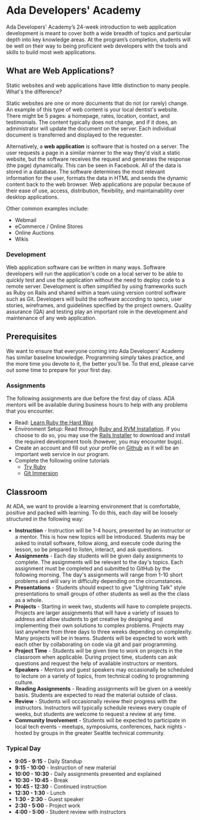 # Ada Developers' Academy
Ada Developers' Academy’s 24-week introduction to web application development is meant to cover both a wide breadth of topics and particular depth into key knowledge areas. At the program’s completion, students will be well on their way to being proficient web developers with the tools and skills to build most web applications. 

## What are Web Applications?
Static websites and web applications have little distinction to many people. What's the difference? 

Static websites are one or more documents that do not (or rarely) change. An example of this type of web content is your local dentist's website. There might be 5 pages: a homepage, rates, location, contact, and testimonials. The content typically does not change, and if it does, an administrator will update the document on the server. Each individual document is transferred and displayed to the requester. 

Alternatively, a **web application** is software that is hosted on a server. The user requests a page in a similar manner to the way they'd visit a static website, but the software receives the request and generates the response (the page) dynamically. This can be seen in Facebook. All of the data is stored in a database. The software determines the most relevant information for the user, formats the data in HTML and sends the dynamic content back to the web browser. Web applications are popular because of their ease of use, access, distribution, flexibility, and maintainability over desktop applications. 

Other common examples include:

* Webmail
* eCommerce / Online Stores
* Online Auctions
* Wikis

### Development
Web application software can be written in many ways. Software developers will run the application's code on a local server to be able to quickly test and use the application without the need to deploy code to a remote server. Development is often simplified by using frameworks such as Ruby on Rails and shared within a team using version control software such as Git. Developers will build the software according to specs, user stories, wireframes, and guidelines specified by the project owners. Quality assurance (QA) and testing play an important role in the development and maintenance of any web application.

## Prerequisites
We want to ensure that everyone coming into Ada Developers' Academy has similar baseline knowledge. Programming simply takes practice, and the more time you devote to it, the better you’ll be. To that end, please carve out some time to prepare for your first day.

### Assignments
The following assignments are due before the first day of class. ADA mentors will be available during business hours to help with any problems that you encounter.

* Read: [Learn Ruby the Hard Way](http://ruby.learncodethehardway.org)
* Environment Setup: Read through [Ruby and RVM Installation](/lessons/00_ruby-rvm-installation.md). If you choose to do so, you may use the [Rails Installer](http://railsinstaller.org) to download and install the required development tools (however, you may encounter bugs).
* Create an account and fill out your profile on [Github](http://www.github.com) as it will be an important web service in our program.
* Complete the following online tutorials
    - [Try Ruby](http://tryruby.org)
    - [Git Immersion](http://gitimmersion.com)

## Classroom
At ADA, we want to provide a learning environment that is comfortable, positive and packed with learning. To do this, each day will be loosely structured in the following way:

* **Instruction** - Instruction will be 1-4 hours, presented by an instructor or a mentor. This is how new topics will be introduced. Students may be asked to install software, follow along, and execute code during the lesson, so be prepared to listen, interact, and ask questions.
* **Assignments** -  Each day students will be given daily assignments to complete. The assignments will be relevant to the day's topics. Each assignment must be completed and submitted to GitHub by the following morning. The day's assignments will range from 1-10 short problems and will vary in difficulty depending on the circumstances.
* **Presentations** - Students should expect to give "Lightning Talk" style presentations to small groups of other students as well as the the class as a whole.
* **Projects** - Starting in week two, students will have to complete projects. Projects are larger assignments that will have a variety of issues to address and allow students to get creative by designing and implementing their own solutions to complex problems. Projects may last anywhere from three days to three weeks depending on complexity. Many projects will be in teams. Students will be expected to work with each other by collaborating on code via git and pair programming.  
* **Project Time** - Students will be given time to work on projects in the classroom when applicable. During project time, students can ask questions and request the help of available instructors or mentors. 
* **Speakers** - Mentors and guest speakers may occasionally be scheduled to lecture on a variety of topics, from technical coding to programming culture.
* **Reading Assignments** - Reading assignments will be given on a weekly basis. Students are expected to read the material outside of class.
* **Review** - Students will occasionally review their progress with the instructors. Instructors will typically schedule reviews every couple of weeks, but students are welcome to request a review at any time.
* **Community Involvement** - Students will be expected to participate in local tech events - meetups, symposiums, conferences, hack nights - hosted by groups in the greater Seattle technical community. 
 
### Typical Day

* **9:05 - 9:15** - Daily Standup
* **9:15 - 10:00** - Instruction of new material
* **10:00 - 10:30** - Daily assignments presented and explained 
* **10:30 - 10:45** - Break
* **10:45 - 12:30** - Continued instruction
* **12:30 - 1:30** - Lunch
* **1:30 - 2:30** - Guest speaker
* **2:30 - 5:00** - Project work
* **4:00 - 5:00** - Student review with instructors

